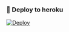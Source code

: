### 🚀 Deploy to heroku
[![Deploy](https://www.herokucdn.com/deploy/button.svg)](https://heroku.com/deploy?template=https://github.com/Mehmet02020/white-)
